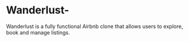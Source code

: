 # Wanderlust-
Wanderlust is a fully functional Airbnb clone that allows users to explore, book and manage listings.
